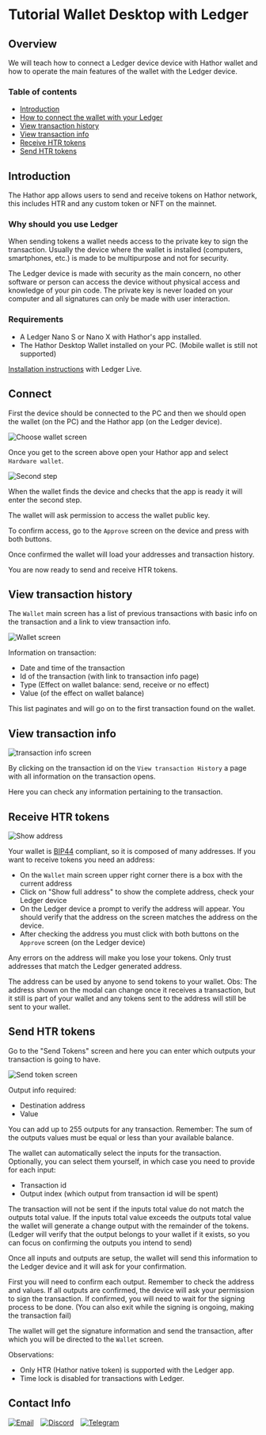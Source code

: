 [discord.logo]: images/logos/discord.png (Discord)
[email.logo]: images/logos/email.png (Email)
[telegram.logo]: images/logos/telegram.png (Telegram)

[email.link]: mailto:contact@hathor.network
[discord.link]: https://discord.gg/aWukZZX
[telegram.link]: https://t.me/HathorOfficial

# Tutorial Wallet Desktop with Ledger

## Overview

We will teach how to connect a Ledger device device with Hathor wallet and how to operate the main features of the wallet with the Ledger device.

### Table of contents

- [Introduction](#introduction)
- [How to connect the wallet with your Ledger](#connect)
- [View transaction history](#view-transaction-history)
- [View transaction info](#view-transaction-info)
- [Receive HTR tokens](#receive-htr-tokens)
- [Send HTR tokens](#send-htr-tokens)

## Introduction

The Hathor app allows users to send and receive tokens on Hathor network, this includes HTR and any custom token or NFT on the mainnet.

### Why should you use Ledger

When sending tokens a wallet needs access to the private key to sign the transaction.
Usually the device where the wallet is installed (computers, smartphones, etc.) is made to be multipurpose and not for security.

The Ledger device is made with security as the main concern, no other software or person can access the device without physical access and knowledge of your pin code.
The private key is never loaded on your computer and all signatures can only be made with user interaction.

### Requirements

- A Ledger Nano S or Nano X with Hathor's app installed.
- The Hathor Desktop Wallet installed on your PC. (Mobile wallet is still not supported)

[Installation instructions](https://medium.com/hathor-network/hathor-is-available-on-ledger-wallet-31cb1613b060) with Ledger Live.

## Connect

First the device should be connected to the PC and then we should open the wallet (on the PC) and the Hathor app (on the Ledger device).

![Choose wallet screen](images/01-choose-type.png)

Once you get to the screen above open your Hathor app and select `Hardware wallet`.

![Second step](images/02-wait-find-device.png)

When the wallet finds the device and checks that the app is ready it will enter the second step.

The wallet will ask permission to access the wallet public key.

To confirm access, go to the `Approve` screen on the device and press with both buttons.

Once confirmed the wallet will load your addresses and transaction history.

You are now ready to send and receive HTR tokens.

## View transaction history

The `Wallet` main screen has a list of previous transactions with basic info on the transaction and a link to view transaction info.

![Wallet screen](images/03-wallet-screen.png)

Information on transaction:

- Date and time of the transaction
- Id of the transaction (with link to transaction info page)
- Type (Effect on wallet balance: send, receive or no effect)
- Value (of the effect on wallet balance)

This list paginates and will go on to the first transaction found on the wallet.

## View transaction info

![transaction info screen](images/06-tx-info-screen.png)

By clicking on the transaction id on the `View transaction History` a page with all information on the transaction opens.

Here you can check any information pertaining to the transaction.

## Receive HTR tokens

![Show address](images/04-show-full-address.png)

Your wallet is [BIP44](https://github.com/bitcoin/bips/blob/master/bip-0044.mediawiki) compliant, so it is composed of many addresses.
If you want to receive tokens you need an address:

- On the `Wallet` main screen upper right corner there is a box with the current address
- Click on "Show full address" to show the complete address, check your Ledger device
- On the Ledger device a prompt to verify the address will appear. You should verify that the address on the screen matches the address on the device.
- After checking the address you must click with both buttons on the `Approve` screen (on the Ledger device)

Any errors on the address will make you lose your tokens.
Only trust addresses that match the Ledger generated address.

The address can be used by anyone to send tokens to your wallet.
Obs: The address shown on the modal can change once it receives a transaction, but it still is part of your wallet and any tokens sent to the address will still be sent to your wallet.

## Send HTR tokens

Go to the "Send Tokens" screen and here you can enter which outputs your transaction is going to have.

![Send token screen](images/05-send-tokens.png)

Output info required:

- Destination address
- Value

You can add up to 255 outputs for any transaction.
Remember: The sum of the outputs values must be equal or less than your available balance.

The wallet can automatically select the inputs for the transaction.
Optionally, you can select them yourself, in which case you need to provide for each input:

- Transaction id
- Output index (which output from transaction id will be spent)

The transaction will not be sent if the inputs total value do not match the outputs total value.
If the inputs total value exceeds the outputs total value the wallet will generate a change output with the remainder of the tokens.
(Ledger will verify that the output belongs to your wallet if it exists, so you can focus on confirming the outputs you intend to send)

Once all inputs and outputs are setup, the wallet will send this information to the Ledger device and it will ask for your confirmation.

First you will need to confirm each output. Remember to check the address and values.
If all outputs are confirmed, the device will ask your permission to sign the transaction.
If confirmed, you will need to wait for the signing process to be done.
(You can also exit while the signing is ongoing, making the transaction fail)

The wallet will get the signature information and send the transaction, after which you will be directed to the `Wallet` screen.

Observations:
- Only HTR (Hathor native token) is supported with the Ledger app.
- Time lock is disabled for transactions with Ledger.

## Contact Info

[![Email][email.logo]][email.link]&emsp;[![Discord][discord.logo]][discord.link]&emsp;[![Telegram][telegram.logo]][telegram.link]
